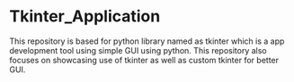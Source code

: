 # Tkinter_Application
This repository is based for python library named as tkinter which is a app development tool using simple GUI using python. This repository also focuses on showcasing use of tkinter as well as custom tkinter for better GUI.
